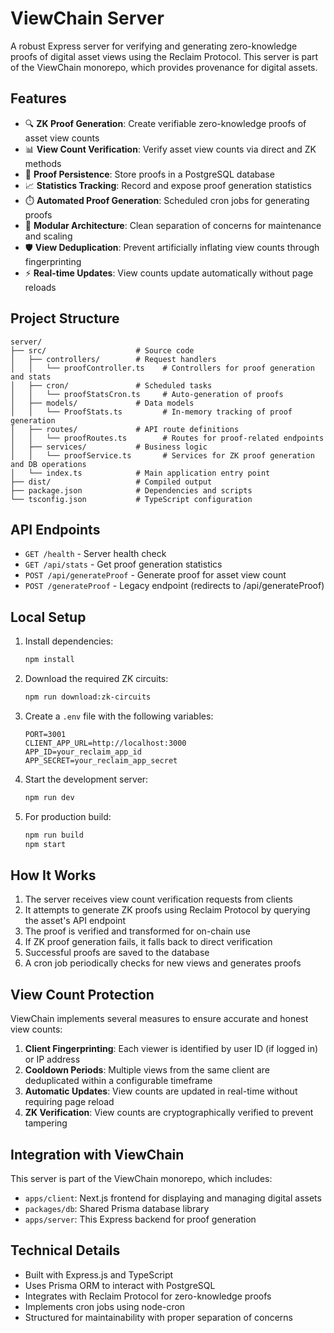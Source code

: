 # ViewChain Server

A robust Express server for verifying and generating zero-knowledge proofs of digital asset views using the Reclaim Protocol. This server is part of the ViewChain monorepo, which provides provenance for digital assets.

## Features

- 🔍 **ZK Proof Generation**: Create verifiable zero-knowledge proofs of asset view counts
- 📊 **View Count Verification**: Verify asset view counts via direct and ZK methods
- 📝 **Proof Persistence**: Store proofs in a PostgreSQL database
- 📈 **Statistics Tracking**: Record and expose proof generation statistics
- ⏱️ **Automated Proof Generation**: Scheduled cron jobs for generating proofs
- 🧩 **Modular Architecture**: Clean separation of concerns for maintenance and scaling
- 🛡️ **View Deduplication**: Prevent artificially inflating view counts through fingerprinting
- ⚡ **Real-time Updates**: View counts update automatically without page reloads

## Project Structure

```
server/
├── src/                    # Source code
│   ├── controllers/        # Request handlers
│   │   └── proofController.ts    # Controllers for proof generation and stats
│   ├── cron/               # Scheduled tasks
│   │   └── proofStatsCron.ts     # Auto-generation of proofs
│   ├── models/             # Data models
│   │   └── ProofStats.ts         # In-memory tracking of proof generation
│   ├── routes/             # API route definitions
│   │   └── proofRoutes.ts        # Routes for proof-related endpoints
│   ├── services/           # Business logic
│   │   └── proofService.ts       # Services for ZK proof generation and DB operations
│   └── index.ts            # Main application entry point
├── dist/                   # Compiled output
├── package.json            # Dependencies and scripts
└── tsconfig.json           # TypeScript configuration
```

## API Endpoints

- `GET /health` - Server health check
- `GET /api/stats` - Get proof generation statistics
- `POST /api/generateProof` - Generate proof for asset view count
- `POST /generateProof` - Legacy endpoint (redirects to /api/generateProof)

## Local Setup

1. Install dependencies:

    ```bash
    npm install
    ```

2. Download the required ZK circuits:

    ```bash
    npm run download:zk-circuits
    ```

3. Create a `.env` file with the following variables:

   ```
   PORT=3001
   CLIENT_APP_URL=http://localhost:3000
   APP_ID=your_reclaim_app_id
   APP_SECRET=your_reclaim_app_secret
   ```

4. Start the development server:

    ```bash
    npm run dev
    ```

5. For production build:

   ```bash
   npm run build
   npm start
   ```

## How It Works

1. The server receives view count verification requests from clients
2. It attempts to generate ZK proofs using Reclaim Protocol by querying the asset's API endpoint
3. The proof is verified and transformed for on-chain use
4. If ZK proof generation fails, it falls back to direct verification
5. Successful proofs are saved to the database
6. A cron job periodically checks for new views and generates proofs

## View Count Protection

ViewChain implements several measures to ensure accurate and honest view counts:

1. **Client Fingerprinting**: Each viewer is identified by user ID (if logged in) or IP address
2. **Cooldown Periods**: Multiple views from the same client are deduplicated within a configurable timeframe
3. **Automatic Updates**: View counts are updated in real-time without requiring page reload
4. **ZK Verification**: View counts are cryptographically verified to prevent tampering

## Integration with ViewChain

This server is part of the ViewChain monorepo, which includes:

- `apps/client`: Next.js frontend for displaying and managing digital assets
- `packages/db`: Shared Prisma database library
- `apps/server`: This Express backend for proof generation

## Technical Details

- Built with Express.js and TypeScript
- Uses Prisma ORM to interact with PostgreSQL
- Integrates with Reclaim Protocol for zero-knowledge proofs
- Implements cron jobs using node-cron
- Structured for maintainability with proper separation of concerns
